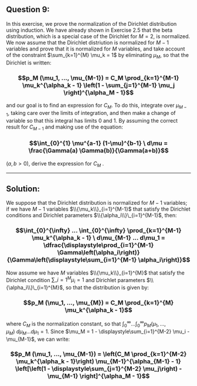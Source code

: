 ## Question 9:

In this exercise, we prove the normalization of the Dirichlet distribution using induction. We have already shown in Exercise 2.5 that the beta distribution, which is a special case of the Dirichlet for $M = 2$, is normalized. We now assume that the Dirichlet distriution is normalized for $M - 1$ variables and prove that it is normalized for $M$ variables, and take account of the constraint $\sum_{k=1}^{M} \mu_k = 1$ by eliminating $\mu_M$, so that the Dirichlet is written:

### $$p_M (\mu_1, ..., \mu_{M-1}) = C_M \prod_{k=1}^{M-1} \mu_k^{\alpha_k - 1} \left(1 - \sum_{j=1}^{M-1} \mu_j \right)^{\alpha_M - 1}$$

and our goal is to find an expression for $C_M$. To do this, integrate over $\mu_{M-1}$, taking care over the limits of integration, and then make a change of variable so that this integral has limits 0 and 1. By assuming the correct result for $C_{M-1}$ and making use of the equation:

### $$\int_{0}^{1} \mu^{a-1} (1-\mu)^{b-1} \ d\mu = \frac{\Gamma(a) \Gamma(b)}{\Gamma(a+b)}$$

($a, b > 0$), derive the expression for $C_M$ .

---
## Solution:

We suppose that the Dirichlet distribution is normalized for $M - 1$ variables; if we have $M - 1$ variables $\\{\mu_k\\}_{i=1}^{M-1}$ that satisfy the Dirichlet conditions and Dirichlet parameters $\\{\alpha_i\\}\_{i=1}^{M-1}$, then:

### $$\int_{0}^{\infty} ... \int_{0}^{\infty} \prod_{k=1}^{M-1} \mu_k^{\alpha_k - 1} \ d\mu_{M-1} ... d\mu_1 = \dfrac{\displaystyle\prod_{i=1}^{M-1} \Gamma\left(\alpha_i\right)}{\Gamma\left(\displaystyle\sum_{i=1}^{M-1} \alpha_i\right)}$$

Now assume we have  $M$ variables $\\{\mu_k\\}_{i=1}^{M}$ that satisfy the Dirichlet condition $\displaystyle\sum\_{i=1}^{M} \mu_i = 1$ and Dirichlet parameters $\\{\alpha_i\\}\_{i=1}^{M}$, so that the distribution is given by:

### $$p_M (\mu_1, ..., \mu_{M}) = C_M \prod_{k=1}^{M} \mu_k^{\alpha_k - 1}$$

where $C_M$ is the normalization constant, so that $\displaystyle\int_{0}^{\infty} ... \displaystyle\int_{0}^{\infty} p_M (\mu_1, ..., \mu_{M}) \ d\mu_{M} ... d\mu_1 = 1$. Since $\mu_M = 1 - \displaystyle\sum_{i=1}^{M-2} \mu_i - \mu_{M-1}$, we can write:

### $$p_M (\mu_1, ..., \mu_{M-1}) = \left(C_M \prod_{k=1}^{M-2} \mu_k^{\alpha_k - 1}\right) \mu_{M-1}^{\alpha_{M-1} - 1} \left[\left(1 - \displaystyle\sum_{j=1}^{M-2} \mu_j\right) - \mu_{M-1} \right]^{\alpha_M - 1}$$



